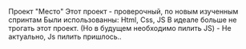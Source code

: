 Проект "Место"
Этот проект - проверочный, по новым изученным спринтам
Были использованны: Html, Css, JS
В идеале больше не трогать этот проект. (Но в будущем необходимо пилить JS) - Не актуально, Js пилить пришлось..
